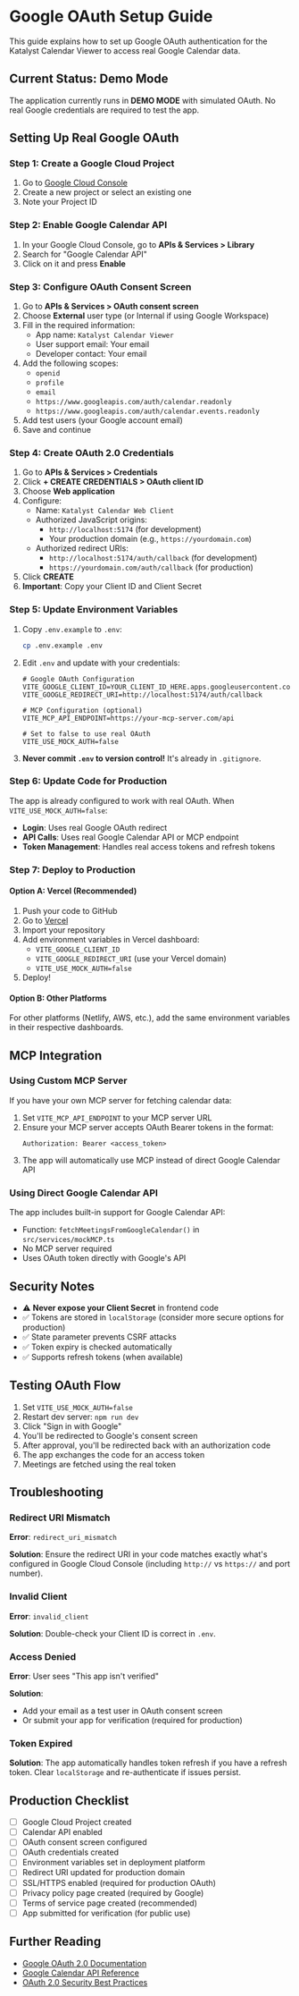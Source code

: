 # Google OAuth Setup Guide

This guide explains how to set up Google OAuth authentication for the Katalyst Calendar Viewer to access real Google Calendar data.

## Current Status: Demo Mode

The application currently runs in **DEMO MODE** with simulated OAuth. No real Google credentials are required to test the app.

## Setting Up Real Google OAuth

### Step 1: Create a Google Cloud Project

1. Go to [Google Cloud Console](https://console.cloud.google.com/)
2. Create a new project or select an existing one
3. Note your Project ID

### Step 2: Enable Google Calendar API

1. In your Google Cloud Console, go to **APIs & Services > Library**
2. Search for "Google Calendar API"
3. Click on it and press **Enable**

### Step 3: Configure OAuth Consent Screen

1. Go to **APIs & Services > OAuth consent screen**
2. Choose **External** user type (or Internal if using Google Workspace)
3. Fill in the required information:
   - App name: `Katalyst Calendar Viewer`
   - User support email: Your email
   - Developer contact: Your email
4. Add the following scopes:
   - `openid`
   - `profile`
   - `email`
   - `https://www.googleapis.com/auth/calendar.readonly`
   - `https://www.googleapis.com/auth/calendar.events.readonly`
5. Add test users (your Google account email)
6. Save and continue

### Step 4: Create OAuth 2.0 Credentials

1. Go to **APIs & Services > Credentials**
2. Click **+ CREATE CREDENTIALS > OAuth client ID**
3. Choose **Web application**
4. Configure:
   - Name: `Katalyst Calendar Web Client`
   - Authorized JavaScript origins:
     - `http://localhost:5174` (for development)
     - Your production domain (e.g., `https://yourdomain.com`)
   - Authorized redirect URIs:
     - `http://localhost:5174/auth/callback` (for development)
     - `https://yourdomain.com/auth/callback` (for production)
5. Click **CREATE**
6. **Important**: Copy your Client ID and Client Secret

### Step 5: Update Environment Variables

1. Copy `.env.example` to `.env`:
   ```bash
   cp .env.example .env
   ```

2. Edit `.env` and update with your credentials:
   ```env
   # Google OAuth Configuration
   VITE_GOOGLE_CLIENT_ID=YOUR_CLIENT_ID_HERE.apps.googleusercontent.com
   VITE_GOOGLE_REDIRECT_URI=http://localhost:5174/auth/callback

   # MCP Configuration (optional)
   VITE_MCP_API_ENDPOINT=https://your-mcp-server.com/api

   # Set to false to use real OAuth
   VITE_USE_MOCK_AUTH=false
   ```

3. **Never commit `.env` to version control!** It's already in `.gitignore`.

### Step 6: Update Code for Production

The app is already configured to work with real OAuth. When `VITE_USE_MOCK_AUTH=false`:

- **Login**: Uses real Google OAuth redirect
- **API Calls**: Uses real Google Calendar API or MCP endpoint
- **Token Management**: Handles real access tokens and refresh tokens

### Step 7: Deploy to Production

#### Option A: Vercel (Recommended)

1. Push your code to GitHub
2. Go to [Vercel](https://vercel.com)
3. Import your repository
4. Add environment variables in Vercel dashboard:
   - `VITE_GOOGLE_CLIENT_ID`
   - `VITE_GOOGLE_REDIRECT_URI` (use your Vercel domain)
   - `VITE_USE_MOCK_AUTH=false`
5. Deploy!

#### Option B: Other Platforms

For other platforms (Netlify, AWS, etc.), add the same environment variables in their respective dashboards.

## MCP Integration

### Using Custom MCP Server

If you have your own MCP server for fetching calendar data:

1. Set `VITE_MCP_API_ENDPOINT` to your MCP server URL
2. Ensure your MCP server accepts OAuth Bearer tokens in the format:
   ```
   Authorization: Bearer <access_token>
   ```
3. The app will automatically use MCP instead of direct Google Calendar API

### Using Direct Google Calendar API

The app includes built-in support for Google Calendar API:

- Function: `fetchMeetingsFromGoogleCalendar()` in `src/services/mockMCP.ts`
- No MCP server required
- Uses OAuth token directly with Google's API

## Security Notes

- ⚠️ **Never expose your Client Secret** in frontend code
- ✅ Tokens are stored in `localStorage` (consider more secure options for production)
- ✅ State parameter prevents CSRF attacks
- ✅ Token expiry is checked automatically
- ✅ Supports refresh tokens (when available)

## Testing OAuth Flow

1. Set `VITE_USE_MOCK_AUTH=false`
2. Restart dev server: `npm run dev`
3. Click "Sign in with Google"
4. You'll be redirected to Google's consent screen
5. After approval, you'll be redirected back with an authorization code
6. The app exchanges the code for an access token
7. Meetings are fetched using the real token

## Troubleshooting

### Redirect URI Mismatch

**Error**: `redirect_uri_mismatch`

**Solution**: Ensure the redirect URI in your code matches exactly what's configured in Google Cloud Console (including `http://` vs `https://` and port number).

### Invalid Client

**Error**: `invalid_client`

**Solution**: Double-check your Client ID is correct in `.env`.

### Access Denied

**Error**: User sees "This app isn't verified"

**Solution**:
- Add your email as a test user in OAuth consent screen
- Or submit your app for verification (required for production)

### Token Expired

**Solution**: The app automatically handles token refresh if you have a refresh token. Clear `localStorage` and re-authenticate if issues persist.

## Production Checklist

- [ ] Google Cloud Project created
- [ ] Calendar API enabled
- [ ] OAuth consent screen configured
- [ ] OAuth credentials created
- [ ] Environment variables set in deployment platform
- [ ] Redirect URI updated for production domain
- [ ] SSL/HTTPS enabled (required for production OAuth)
- [ ] Privacy policy page created (required by Google)
- [ ] Terms of service page created (recommended)
- [ ] App submitted for verification (for public use)

## Further Reading

- [Google OAuth 2.0 Documentation](https://developers.google.com/identity/protocols/oauth2)
- [Google Calendar API Reference](https://developers.google.com/calendar/api/v3/reference)
- [OAuth 2.0 Security Best Practices](https://datatracker.ietf.org/doc/html/draft-ietf-oauth-security-topics)
